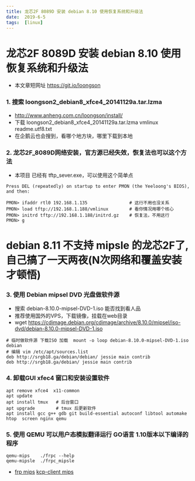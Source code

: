 ```yaml
---
title: 龙芯2F 8089D 安装 debian 8.10 使用恢复系统和升级法
date:  2019-6-5
tags:  [linux]
---
```


# 龙芯2F 8089D 安装 debian 8.10 使用恢复系统和升级法
- 本文章短网址  https://git.io/loongson
### 1. 搜索 loongson2_debian8_xfce4_20141129a.tar.lzma  
-	http://www.anheng.com.cn/loongson/install/
-	下载  loongson2_debian8_xfce4_20141129a.tar.lzma   vmlinux   readme.utf8.txt
- 在企鹅云也会搜到，看哪个地方块，哪里下载到本地

### 2. 龙芯2F_8089D网络安装，官方源已经失效，恢复法也可以这个方法
- 本项目 已经有 tftp_sever.exe，可以使用这个简单点
```
Press DEL (repeatedly) on startup to enter PMON (the Yeeloong's BIOS), and then:

PMON> ifaddr rtl0 192.168.1.135                # 这行不用也没关系 
PMON> load tftp://192.168.1.188/vmlinux        # 看你情况用哪个核心
PMON> initrd tftp://192.168.1.188/initrd.gz    # 恢复法，不用这行
PMON> g
```

# debian 8.11 不支持 mipsle 的龙芯2F了,自己搞了一天两夜(N次网络和覆盖安装才顿悟)

### 3. 使用 Debian mipsel DVD 光盘做软件源
- 搜索 debian-8.10.0-mipsel-DVD-1.iso 能否找到看人品
- 推荐使用国外的VPS，下载镜像，挂载在web目录
- wget https://cdimage.debian.org/cdimage/archive/8.10.0/mipsel/iso-dvd/debian-8.10.0-mipsel-DVD-1.iso

```
# 临时做软件源 下载ISO 加载  mount -o loop debian-8.10.0-mipsel-DVD-1.iso debian
# 编辑 vim /etc/apt/sources.list
deb http://srgb18.ga/debian/debian/ jessie main contrib
deb http://srgb18.ga/debian/ jessie main contrib
```

### 4.  卸载GUI xfec4 窗口和安装设置软件
```
apt remove xfce4  x11-common 
apt update
apt install tmux   # 后台窗口
apt upgrade        # tmux 后更新软件
apt install gcc g++ gdb git build-essential autoconf libtool automake  htop  screen nginx qemu 
```

### 5. 使用 QEMU 可以用户态模拟翻译运行 GO语言 1.10版本以下编译的程序
```
qemu-mips    ./frpc --help 
qemu-mipsle  ./frpc_mipsle
```
- [frp  mips](https://github.com/hongwenjun/srgb/tree/master/loongson-2f/frp)    [kcp-client mips](https://github.com/hongwenjun/srgb/raw/master/loongson-2f/bin/kcp-client)
